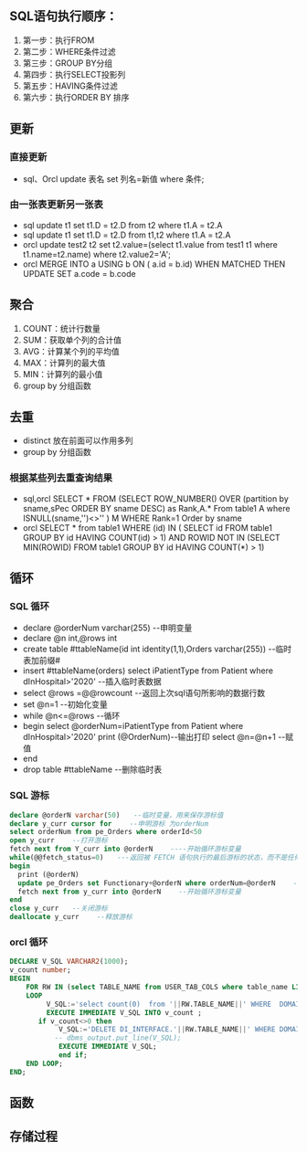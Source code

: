 
## SQL语句执行顺序：
1. 第一步：执行FROM
2. 第二步：WHERE条件过滤
3. 第三步：GROUP BY分组
4. 第四步：执行SELECT投影列
5. 第五步：HAVING条件过滤
6. 第六步：执行ORDER BY 排序

## 更新

### 直接更新
* sql、Orcl update 表名 set 列名=新值 where 条件;

### 由一张表更新另一张表
* sql update t1 set t1.D = t2.D from t2 where t1.A = t2.A
* sql update t1 set t1.D = t2.D from t1,t2 where t1.A = t2.A
* orcl update test2 t2 set t2.value=(select t1.value from test1 t1 where t1.name=t2.name) where t2.value2='A';
* orcl MERGE INTO  a USING  b ON ( a.id = b.id) WHEN MATCHED THEN UPDATE SET a.code = b.code 

## 聚合
1. COUNT：统计行数量
2. SUM：获取单个列的合计值
3. AVG：计算某个列的平均值
4. MAX：计算列的最大值
5. MIN：计算列的最小值
6. group by 分组函数 

## 去重
* distinct 放在前面可以作用多列
* group by 分组函数 

### 根据某些列去重查询结果
* sql,orcl SELECT * FROM (SELECT ROW_NUMBER() OVER (partition by sname,sPec ORDER BY sname  DESC) as Rank,A.*
From table1 A where ISNULL(sname,'')<>''  ) M WHERE Rank=1 Order by sname
* orcl SELECT * from table1 WHERE (id) IN ( SELECT id FROM table1 GROUP BY id HAVING COUNT(id) > 1) 
AND ROWID NOT IN (SELECT MIN(ROWID) FROM table1 GROUP BY id HAVING COUNT(*) > 1) 

## 循环

### SQL 循环
* declare @orderNum varchar(255) --申明变量
* declare @n int,@rows int
* create table #ttableName(id int identity(1,1),Orders varchar(255)) --临时表加前缀#
* insert #ttableName(orders) select iPatientType from Patient where dInHospital>'2020' --插入临时表数据
* select @rows =@@rowcount  --返回上次sql语句所影响的数据行数
* set @n=1 --初始化变量
* while @n<=@rows --循环
* begin
    select @orderNum=iPatientType from Patient where dInHospital>'2020'
    print (@OrderNum)--输出打印
    select @n=@n+1   --赋值
* end
* drop table #ttableName --删除临时表
### SQL 游标
``` sql
declare @orderN varchar(50)　　--临时变量，用来保存游标值
declare y_curr cursor for 　　--申明游标 为orderNum
select orderNum from pe_Orders where orderId<50
open y_curr 　　--打开游标
fetch next from Y_curr into @orderN 　　----开始循环游标变量
while(@@fetch_status=0)　　---返回被 FETCH 语句执行的最后游标的状态，而不是任何当前被连接打开的游标的状态。
begin
  print (@orderN)
  update pe_Orders set Functionary+@orderN where orderNum=@orderN 　　--操作数据库
  fetch next from y_curr into @orderN 　　--开始循环游标变量
end
close y_curr　　--关闭游标
deallocate y_curr 　　--释放游标
```

### orcl 循环
``` sql
DECLARE V_SQL VARCHAR2(1000);
v_count number;
BEGIN
    FOR RW IN (select TABLE_NAME from USER_TAB_COLS where table_name LIKE 'DI_%' AND COLUMN_NAME='DOMAIN_CODE' GROUP BY TABLE_NAME)
    LOOP
         V_SQL:='select count(0)  from '||RW.TABLE_NAME||' WHERE  DOMAIN_CODE=''340824000001'' ';
         EXECUTE IMMEDIATE V_SQL INTO v_count ;
       if v_count<>0 then
            V_SQL:='DELETE DI_INTERFACE.'||RW.TABLE_NAME||' WHERE DOMAIN_CODE=''340824000001''';
           -- dbms_output.put_line(V_SQL);
            EXECUTE IMMEDIATE V_SQL;
            end if;
    END LOOP;
END;
```

## 函数

## 存储过程
